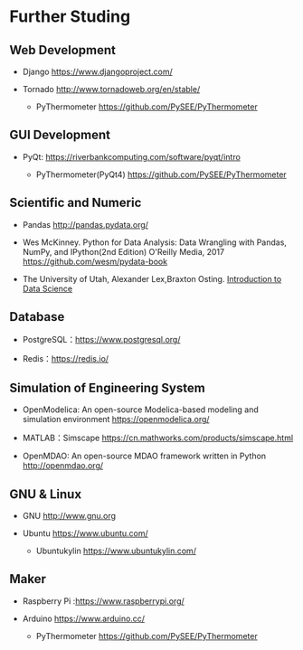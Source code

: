 
# Further Studing 

## Web Development

* Django https://www.djangoproject.com/

* Tornado http://www.tornadoweb.org/en/stable/

     * PyThermometer https://github.com/PySEE/PyThermometer

## GUI Development

* PyQt: https://riverbankcomputing.com/software/pyqt/intro

     * PyThermometer(PyQt4) https://github.com/PySEE/PyThermometer

## Scientific and Numeric

* Pandas http://pandas.pydata.org/

* Wes McKinney. Python for Data Analysis: Data Wrangling with Pandas, NumPy, and IPython(2nd Edition) O'Reilly Media, 2017 https://github.com/wesm/pydata-book

* The University of Utah, Alexander Lex,Braxton Osting. [Introduction to Data Science](https://github.com/datascience-course) 

## Database

* PostgreSQL：https://www.postgresql.org/

* Redis：https://redis.io/

## Simulation of Engineering System

* OpenModelica: An open-source Modelica-based modeling and simulation environment https://openmodelica.org/

* MATLAB：Simscape https://cn.mathworks.com/products/simscape.html

* OpenMDAO: An open-source MDAO framework written in Python  http://openmdao.org/

## GNU & Linux 

* GNU http://www.gnu.org

* Ubuntu https://www.ubuntu.com/

     * Ubuntukylin  https://www.ubuntukylin.com/

## Maker 

* Raspberry Pi :https://www.raspberrypi.org/

* Arduino https://www.arduino.cc/

     * PyThermometer https://github.com/PySEE/PyThermometer

